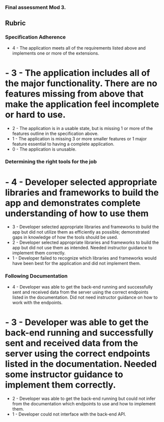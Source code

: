 ### Final assessment Mod 3.

## Rubric
### Specification Adherence 
- 4 - The application meets all of the requirements listed above and implements one or more of the extensions.
# - 3 - The application includes all of the major functionality. There are no features missing from above that make the application feel incomplete or hard to use.
- 2 - The application is in a usable state, but is missing 1 or more of the features outline in the specification above.
- 1 - The application is missing 3 or more smaller features or 1 major feature essential to having a complete application.
- 0 - The application is unusable.

### Determining the right tools for the job
# - 4 - Developer selected appropriate libraries and frameworks to build the app and demonstrates complete understanding of how to use them
- 3 - Developer selected appropriate libraries and frameworks to build the app but did not utilize them as efficiently as possible; demonstrated gaps in knowledge of how the tools should be used.
- 2 - Developer selected appropriate libraries and frameworks to build the app but did not use them as intended. Needed instructor guidance to implement them correctly.
- 1 - Developer failed to recognize which libraries and frameworks would have been best for the application and did not implement them.

### Following Documentation
- 4 - Developer was able to get the back-end running and successfully sent and received data from the server using the correct endpoints listed in the documentation. Did not need instructor guidance on how to work with the endpoints.
# - 3 - Developer was able to get the back-end running and successfully sent and received data from the server using the correct endpoints listed in the documentation. Needed some instructor guidance to implement them correctly.
- 2 - Developer was able to get the back-end running but could not infer from the documentation which endpoints to use and how to implement them.
- 1 - Developer could not interface with the back-end API.
